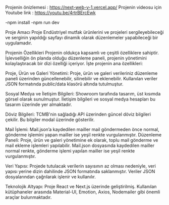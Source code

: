 Projenin önizlemesi : https://next-web-v-1.vercel.app/
Projenin videosu için Youtube link : https://youtu.be/4rtrBErcEwk

-npm install
-npm run dev

Proje Amacı
Proje Endüstriyel mutfak ürünlerini ve projeleri sergileyebileceği ve serginin yapıldığı
sayfayı dinamik olarak düzenlemeler yapabileceği bir uygulamadır.

Projenin Özellikleri
Projenin oldukça kapsamlı ve çeşitli özelliklere sahiptir. İşlevselliğin ön planda olduğu
düzenleme paneli, projenin yönetimini kolaylaştıracak bir dizi özelliği içeriyor. İşte
projenin ana özellikleri:

Proje, Ürün ve Galeri Yönetimi:
Proje, ürün ve galeri verileriniz düzenleme paneli üzerinden güncellenebilir, silinebilir
ve eklenebilir.
Kullanılan veriler JSON formatında public/data klasörü altında tutulmuştur.

Sosyal Medya ve İletişim Bilgileri:
Showroom tarafında tasarım, üst kısımda görsel olarak sunulmuştur.
İletişim bilgileri ve sosyal medya hesapları bu tasarım üzerinde yer almaktadır.

Döviz Bilgileri:
TCMB'nin sağladığı API üzerinden güncel döviz bilgileri çekilir.
Bu bilgiler modal üzerinde gösterilir.

Mail İşlemi:
Mail.json’a kaydedilen mailler mail göndermeden önce normal, gönderme işlemini
yapan mailler ise yeşil renkte vurgulanmıştır.
Düzenleme Paneli:
Proje, ürün ve galeri yönetimine ek olarak, toplu mail gönderme ve mail ekleme
işlemleri yapılabilir.
Mail.json dosyasında kaydedilen mailler normal renkte, gönderme işlemi yapılan
mailler ise yeşil renkte vurgulanmıştır.

Veri Yapısı:
Projede tutulacak verilerin sayısının az olması nedeniyle, veri yapısı yerine dizin
dahilinde JSON formatında saklanmıştır.
Veriler JSON dosyalarından çağrılarak işlenir ve kullanılır.

Teknolojik Altyapı:
Proje React ve Next.js üzerinde geliştirilmiş.
Kullanılan kütüphaneler arasında Material-UI, Emotion, Axios, Nodemailer gibi
önemli araçlar bulunmaktadır.
